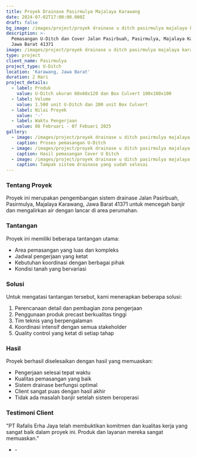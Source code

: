 ```yaml
---
title: Proyek Drainase Pasirmulya Majalaya Karawang
date: 2024-07-02T17:00:00.000Z
draft: false
bg_image: /images/project/proyek drainase u ditch pasirmulya majalaya karawang.jpeg
description: >-
  Pemasangan U-Ditch dan Cover Jalan Pasirbuah, Pasirmulya, Majalaya Karawang,
  Jawa Barat 41371
image: /images/project/proyek drainase u ditch pasirmulya majalaya karawang.jpeg
type: project
client_name: Pasirmulya
project_type: U-Ditch
location: 'Karawang, Jawa Barat'
duration: 2 Hari
project_details:
  - label: Produk
    value: U-Ditch ukuran 60x60x120 dan Box Culvert 100x100x100
  - label: Volume
    value: 1.500 unit U-Ditch dan 200 unit Box Culvert
  - label: Nilai Proyek
    value: '-'
  - label: Waktu Pengerjaan
    value: 06 Februari - 07 Febuari 2025
gallery:
  - image: /images/project/proyek drainase u ditch pasirmulya majalaya karawang.jpeg
    caption: Proses pemasangan U-Ditch
  - image: /images/project/proyek drainase u ditch pasirmulya majalaya karawang.jpeg
    caption: Hasil pemasangan Cover U Ditch
  - image: /images/project/proyek drainase u ditch pasirmulya majalaya karawang.jpeg
    caption: Tampak sistem drainase yang sudah selesai
---
```


### Tentang Proyek

Proyek ini merupakan pengembangan sistem drainase Jalan Pasirbuah, Pasirmulya, Majalaya Karawang, Jawa Barat 41371 untuk mencegah banjir dan mengalirkan air dengan lancar di area perumahan.

### Tantangan

Proyek ini memiliki beberapa tantangan utama:

* Area pemasangan yang luas dan kompleks
* Jadwal pengerjaan yang ketat
* Kebutuhan koordinasi dengan berbagai pihak
* Kondisi tanah yang bervariasi

### Solusi

Untuk mengatasi tantangan tersebut, kami menerapkan beberapa solusi:

1. Perencanaan detail dan pembagian zona pengerjaan
2. Penggunaan produk precast berkualitas tinggi
3. Tim teknis yang berpengalaman
4. Koordinasi intensif dengan semua stakeholder
5. Quality control yang ketat di setiap tahap

### Hasil

Proyek berhasil diselesaikan dengan hasil yang memuaskan:

* Pengerjaan selesai tepat waktu
* Kualitas pemasangan yang baik
* Sistem drainase berfungsi optimal
* Client sangat puas dengan hasil akhir
* Tidak ada masalah banjir setelah sistem beroperasi

### Testimoni Client

"PT Rafalis Erha Jaya telah membuktikan komitmen dan kualitas kerja yang sangat baik dalam proyek ini. Produk dan layanan mereka sangat memuaskan."

* \-
